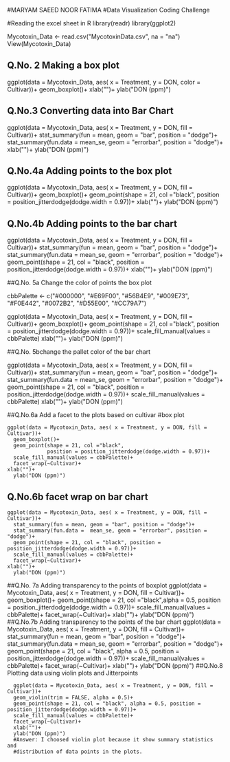 #MARYAM SAEED   NOOR FATIMA
#Data Visualization Coding Challenge

#Reading the excel sheet in R
library(readr)
library(ggplot2)

Mycotoxin_Data <- read.csv("MycotoxinData.csv", na = "na")
View(Mycotoxin_Data)

## Q.No. 2 Making a box plot
ggplot(data = Mycotoxin_Data, aes( x = Treatment, y = DON, color = Cultivar))+
  geom_boxplot()+
  xlab("")+
  ylab("DON (ppm)")

## Q.No.3 Converting data into Bar Chart
ggplot(data = Mycotoxin_Data, aes( x = Treatment, y = DON, fill = Cultivar))+
  stat_summary(fun = mean, geom = "bar", position = "dodge")+
  stat_summary(fun.data =  mean_se, geom = "errorbar", position = "dodge")+
  xlab("")+
  ylab("DON (ppm)")

## Q.No.4a Adding points to the box plot

ggplot(data = Mycotoxin_Data, aes( x = Treatment, y = DON, fill = Cultivar))+
  geom_boxplot()+
  geom_point(shape = 21, col ="black",
             position = position_jitterdodge(dodge.width = 0.97))+
  xlab("")+
  ylab("DON (ppm)")

## Q.No.4b Adding points to the bar chart

ggplot(data = Mycotoxin_Data, aes( x = Treatment, y = DON, fill = Cultivar))+
  stat_summary(fun = mean, geom = "bar", position = "dodge")+
  stat_summary(fun.data =  mean_se, geom = "errorbar", position = "dodge")+
  geom_point(shape = 21, col = "black", position = position_jitterdodge(dodge.width = 0.97))+
  xlab("")+
  ylab("DON (ppm)")

##Q.No. 5a Change the color of points the box plot

cbbPalette <- c("#000000", "#E69F00", "#56B4E9", "#009E73",
                "#F0E442", "#0072B2", "#D55E00", "#CC79A7")

ggplot(data = Mycotoxin_Data, aes( x = Treatment, y = DON, fill = Cultivar))+
  geom_boxplot()+
  geom_point(shape = 21, col ="black",
             position = position_jitterdodge(dodge.width = 0.97))+
  scale_fill_manual(values = cbbPalette)
  xlab("")+
  ylab("DON (ppm)")
  
##Q.No. 5bchange the pallet color of the bar chart
  
  ggplot(data = Mycotoxin_Data, aes( x = Treatment, y = DON, fill = Cultivar))+
    stat_summary(fun = mean, geom = "bar", position = "dodge")+
    stat_summary(fun.data =  mean_se, geom = "errorbar", position = "dodge")+
    geom_point(shape = 21, col = "black", position = position_jitterdodge(dodge.width = 0.97))+
    scale_fill_manual(values = cbbPalette)
    xlab("")+
    ylab("DON (ppm)")
    

##Q.No.6a Add a facet to the plots based on cultivar
    #box plot
    
    ggplot(data = Mycotoxin_Data, aes( x = Treatment, y = DON, fill = Cultivar))+
      geom_boxplot()+
      geom_point(shape = 21, col ="black",
                 position = position_jitterdodge(dodge.width = 0.97))+
      scale_fill_manual(values = cbbPalette)+
      facet_wrap(~Cultivar)+
    xlab("")+
      ylab("DON (ppm)")
## Q.No.6b facet wrap on bar chart
    ggplot(data = Mycotoxin_Data, aes( x = Treatment, y = DON, fill = Cultivar))+
      stat_summary(fun = mean, geom = "bar", position = "dodge")+
      stat_summary(fun.data =  mean_se, geom = "errorbar", position = "dodge")+
      geom_point(shape = 21, col = "black", position = position_jitterdodge(dodge.width = 0.97))+
      scale_fill_manual(values = cbbPalette)+
      facet_wrap(~Cultivar)+
    xlab("")+
      ylab("DON (ppm)")
##Q.No. 7a Adding transparency to the points of boxplot
    ggplot(data = Mycotoxin_Data, aes( x = Treatment, y = DON, fill = Cultivar))+
      geom_boxplot()+
      geom_point(shape = 21, col ="black",alpha = 0.5,
                 position = position_jitterdodge(dodge.width = 0.97))+
      scale_fill_manual(values = cbbPalette)+
      facet_wrap(~Cultivar)+
      xlab("")+
      ylab("DON (ppm)")
##Q.No.7b Adding transparency to the points of the bar chart
    ggplot(data = Mycotoxin_Data, aes( x = Treatment, y = DON, fill = Cultivar))+
      stat_summary(fun = mean, geom = "bar", position = "dodge")+
      stat_summary(fun.data =  mean_se, geom = "errorbar", position = "dodge")+
      geom_point(shape = 21, col = "black", alpha = 0.5, position = position_jitterdodge(dodge.width = 0.97))+
      scale_fill_manual(values = cbbPalette)+
      facet_wrap(~Cultivar)+
      xlab("")+
      ylab("DON (ppm)")
##Q.No.8 Plotting data using violin plots and Jitterpoints
    
      ggplot(data = Mycotoxin_Data, aes( x = Treatment, y = DON, fill = Cultivar))+
      geom_violin(trim = FALSE, alpha = 0.5)+
      geom_point(shape = 21, col = "black", alpha = 0.5, position = position_jitterdodge(dodge.width = 0.97))+
      scale_fill_manual(values = cbbPalette)+
      facet_wrap(~Cultivar)+
      xlab("")+
      ylab("DON (ppm)")
      #Answer: I choosed violin plot because it show summary statistics and 
      #distribution of data points in the plots.
